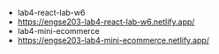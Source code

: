 * lab4-react-lab-w6
* https://engse203-lab4-react-lab-w6.netlify.app/
* lab4-mini-ecommerce
* https://engse203-lab4-mini-ecommerce.netlify.app/
